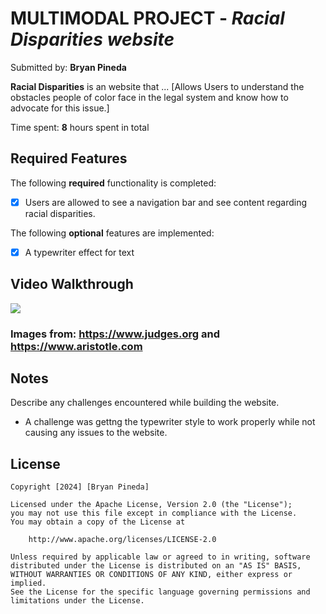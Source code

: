 # MULTIMODAL PROJECT - *Racial Disparities website*

Submitted by: **Bryan Pineda**

**Racial Disparities** is an website that ... [Allows Users to understand the obstacles people of color face in the legal system and know how to advocate for this issue.] 

Time spent: **8** hours spent in total

## Required Features

The following **required** functionality is completed:

- [x] Users are allowed to see a navigation bar and see content regarding racial disparities.



 
The following **optional** features are implemented:

- [x] A typewriter effect for text


## Video Walkthrough


<div>
   <a href="https://www.loom.com/share/4d92c5c86159410b8adfbfbe93db7e56">
      <img style="max-width:300px;" src="https://cdn.loom.com/sessions/thumbnails/4d92c5c86159410b8adfbfbe93db7e56-with-play.gif">
    </a>
  </div>

### Images from: https://www.judges.org and https://www.aristotle.com 

## Notes

Describe any challenges encountered while building the website.

- A challenge was gettng the typewriter style to work properly while not causing any issues to the website.

## License

    Copyright [2024] [Bryan Pineda]

    Licensed under the Apache License, Version 2.0 (the "License");
    you may not use this file except in compliance with the License.
    You may obtain a copy of the License at

        http://www.apache.org/licenses/LICENSE-2.0

    Unless required by applicable law or agreed to in writing, software
    distributed under the License is distributed on an "AS IS" BASIS,
    WITHOUT WARRANTIES OR CONDITIONS OF ANY KIND, either express or implied.
    See the License for the specific language governing permissions and
    limitations under the License.
